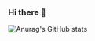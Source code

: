 ### Hi there 👋

![Anurag's GitHub stats](https://github-readme-stats.vercel.app/api?username=heidesebastiao95&show_icons=true&theme=radical)
